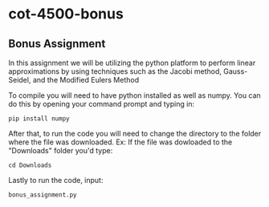 # cot-4500-bonus
## Bonus Assignment

In this assignment we will be utilizing the python platform to perform linear approximations by using techniques such as the Jacobi method, Gauss-Seidel, and the Modified Eulers Method 

To compile you will need to have python installed as well as numpy. You can do this by opening your command prompt and typing in:

```pip install numpy```

After that, to run the code you will need to change the directory to the folder where the file was downloaded. Ex: If the file was dowloaded to the "Downloads" folder you'd type:

```cd Downloads```

Lastly to run the code, input:

```bonus_assignment.py```
